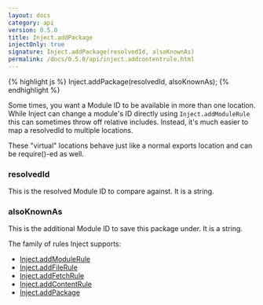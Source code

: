 ```yaml
---
layout: docs
category: api
version: 0.5.0
title: Inject.addPackage
injectOnly: true
signature: Inject.addPackage(resolvedId, alsoKnownAs)
permalink: /docs/0.5.0/api/inject.addcontentrule.html
---
```


{% highlight js %}
Inject.addPackage(resolvedId, alsoKnownAs);
{% endhighlight %}

Some times, you want a Module ID to be available in more than one location. While Inject can change a module's ID directly using `Inject.addModuleRule` this can sometimes throw off relative includes. Instead, it's much easier to map a resolvedId to multiple locations.

These "virtual" locations behave just like a normal exports location and can be require()-ed as well.

### resolvedId
This is the resolved Module ID to compare against. It is a string.

### alsoKnownAs
This is the additional Module ID to save this package under. It is a string.

The family of rules Inject supports:

* [Inject.addModuleRule](/docs/0.5.0/api/inject.addmodulerule.html)
* [Inject.addFileRule](/docs/0.5.0/api/inject.addfilerule.html)
* [Inject.addFetchRule](/docs/0.5.0/api/inject.addfetchrule.html)
* [Inject.addContentRule](/docs/0.5.0/api/inject.addcontentrule.html)
* [Inject.addPackage](/docs/0.5.0/api/inject.addpackage.html)
